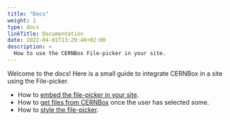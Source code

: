 ```yaml
---
title: "Docs"
weight: 1
type: docs
linkTitle: Documentation
date: 2022-04-01T13:29:48+02:00
description: >
  How to use the CERNBox File-picker in your site.
---
```


Welcome to the docs! Here is a small guide to integrate CERNBox in a site using the File-picker.

  * How to [embed the file-picker in your site](embedding).
  * How to [get files from CERNBox](data) once the user has selected some.
  * How to [style the file-picker](styling).
